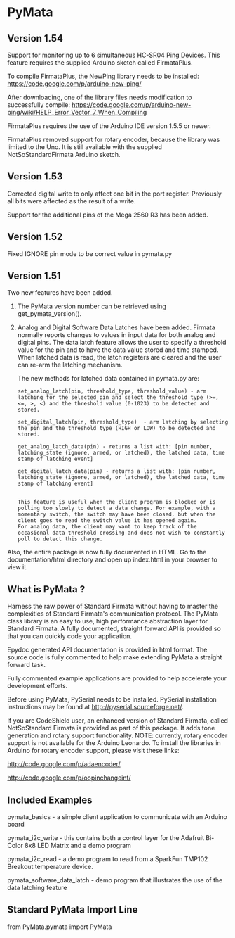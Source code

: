 PyMata
======

Version 1.54
------------
Support for monitoring up to 6 simultaneous HC-SR04 Ping Devices. This feature requires the supplied Arduino sketch
called FirmataPlus.

To compile FirmataPlus, the NewPing library needs to be installed: https://code.google.com/p/arduino-new-ping/

After downloading, one of the library files needs modification to successfully compile:
https://code.google.com/p/arduino-new-ping/wiki/HELP_Error_Vector_7_When_Compiling

FirmataPlus requires the use of the Arduino IDE version 1.5.5 or newer.

FirmataPlus removed support for rotary encoder, because the library was limited to the Uno. It is still
available with the supplied NotSoStandardFirmata Arduino sketch.

Version 1.53
------------
Corrected digital write  to only affect one bit in the port register. Previously all bits were affected
as the result of a write.

Support for the additional pins of the Mega 2560 R3 has been added.

Version 1.52
------------

Fixed IGNORE pin mode to be correct value in pymata.py

Version 1.51
------------

Two new features have been added.

1. The PyMata version number can be retrieved using get_pymata_version().

2. Analog and Digital Software Data Latches have been added.
   Firmata normally reports changes to values in input data for both analog and digital pins. The data latch feature allows the user to specify a threshold value for the pin and to have the data value stored and time stamped.
   When latched data is read, the latch registers are cleared and the user can re-arm the latching mechanism.

   The new methods for latched data contained in pymata.py are:

       set_analog_latch(pin, threshold_type, threshold_value) - arm latching for the selected pin and select the threshold type (>=, <=, >, <) and the threshold value (0-1023) to be detected and stored.

       set_digital_latch(pin, threshold_type)  - arm latching by selecting the pin and the threshold type (HIGH or LOW) to be detected and stored.

       get_analog_latch_data(pin) - returns a list with: [pin number, latching_state (ignore, armed, or latched), the latched data, time stamp of latching event]

       get_digital_latch_data(pin) - returns a list with: [pin number, latching_state (ignore, armed, or latched), the latched data, time stamp of latching event]


       This feature is useful when the client program is blocked or is polling too slowly to detect a data change. For example, with a momentary switch, the switch may have been closed, but when the client goes to read the switch value it has opened again.
       For analog data, the client may want to keep track of the occasional data threshold crossing and does not wish to constantly poll to detect this change.


Also, the entire package is now fully documented in HTML. Go to the documentation/html directory and open up index.html in your browser to view it.


What is PyMata ?
--------------

Harness the raw power of Standard Firmata without having to master the complexities of Standard Firmata's communication protocol. The PyMata class library is an easy to use, high performance abstraction layer for Standard Firmata. A fully documented, straight forward API is provided so that you can quickly code your application.

Epydoc generated API documentation is provided in html format. The source code is fully commented to help make extending PyMata a straight forward task.

Fully commented example applications are provided to help accelerate your development efforts.

Before using PyMata, PySerial needs to be installed. PySerial installation instructions may be found at http://pyserial.sourceforge.net/.

If you are CodeShield user, an enhanced version of Standard Firmata, called NotSoStandard Firmata is provided as part of this package. It adds tone generation and rotary support functionality. NOTE: currently, rotary encoder support is not available for the Arduino Leonardo. To install the libraries in Arduino for rotary encoder support, please visit these links:

http://code.google.com/p/adaencoder/

http://code.google.com/p/oopinchangeint/




Included Examples
-----------------

pymata_basics - a simple client application to communicate with an Arduino board

pymata_i2c_write - this contains both a control layer for the Adafruit Bi-Color 8x8 LED Matrix and a demo program

pymata_i2c_read -  a demo program to read from a SparkFun TMP102 Breakout temperature device.

pymata_software_data_latch - demo program that illustrates the use of the data latching feature


Standard PyMata Import Line
---------------------------
from PyMata.pymata import PyMata



